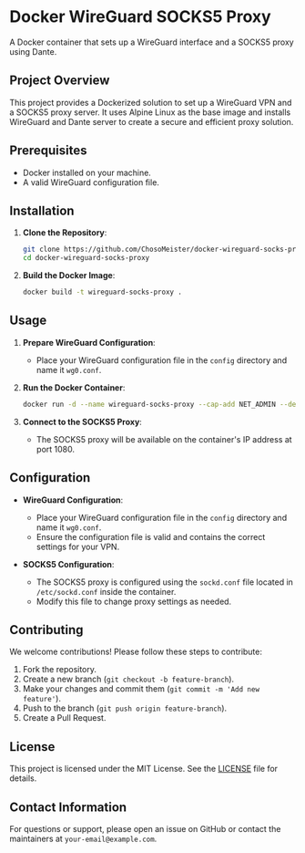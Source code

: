 # Docker WireGuard SOCKS5 Proxy

A Docker container that sets up a WireGuard interface and a SOCKS5 proxy using Dante.

## Project Overview

This project provides a Dockerized solution to set up a WireGuard VPN and a SOCKS5 proxy server. It uses Alpine Linux as the base image and installs WireGuard and Dante server to create a secure and efficient proxy solution.

## Prerequisites

- Docker installed on your machine.
- A valid WireGuard configuration file.

## Installation

1. **Clone the Repository**:

   ```bash
   git clone https://github.com/ChosoMeister/docker-wireguard-socks-proxy.git
   cd docker-wireguard-socks-proxy
   ```

2. **Build the Docker Image**:
   ```bash
   docker build -t wireguard-socks-proxy .
   ```

## Usage

1. **Prepare WireGuard Configuration**:

   - Place your WireGuard configuration file in the `config` directory and name it `wg0.conf`.

2. **Run the Docker Container**:

   ```bash
   docker run -d --name wireguard-socks-proxy --cap-add NET_ADMIN --device /dev/net/tun --volume $(pwd)/config:/etc/wireguard wireguard-socks-proxy
   ```

3. **Connect to the SOCKS5 Proxy**:
   - The SOCKS5 proxy will be available on the container's IP address at port 1080.

## Configuration

- **WireGuard Configuration**:

  - Place your WireGuard configuration file in the `config` directory and name it `wg0.conf`.
  - Ensure the configuration file is valid and contains the correct settings for your VPN.

- **SOCKS5 Configuration**:
  - The SOCKS5 proxy is configured using the `sockd.conf` file located in `/etc/sockd.conf` inside the container.
  - Modify this file to change proxy settings as needed.

## Contributing

We welcome contributions! Please follow these steps to contribute:

1. Fork the repository.
2. Create a new branch (`git checkout -b feature-branch`).
3. Make your changes and commit them (`git commit -m 'Add new feature'`).
4. Push to the branch (`git push origin feature-branch`).
5. Create a Pull Request.

## License

This project is licensed under the MIT License. See the [LICENSE](LICENSE) file for details.

## Contact Information

For questions or support, please open an issue on GitHub or contact the maintainers at `your-email@example.com`.
